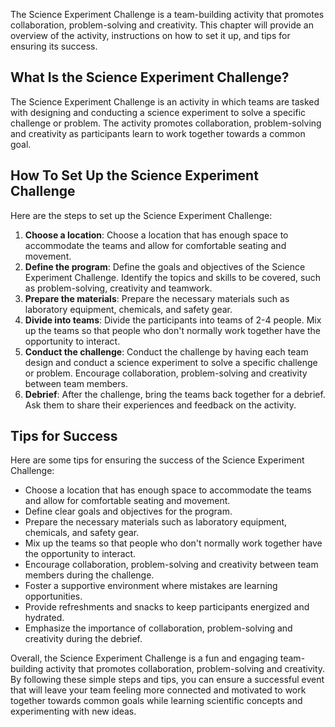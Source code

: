 
The Science Experiment Challenge is a team-building activity that promotes collaboration, problem-solving and creativity. This chapter will provide an overview of the activity, instructions on how to set it up, and tips for ensuring its success.

What Is the Science Experiment Challenge?
-----------------------------------------

The Science Experiment Challenge is an activity in which teams are tasked with designing and conducting a science experiment to solve a specific challenge or problem. The activity promotes collaboration, problem-solving and creativity as participants learn to work together towards a common goal.

How To Set Up the Science Experiment Challenge
----------------------------------------------

Here are the steps to set up the Science Experiment Challenge:

1. **Choose a location**: Choose a location that has enough space to accommodate the teams and allow for comfortable seating and movement.
2. **Define the program**: Define the goals and objectives of the Science Experiment Challenge. Identify the topics and skills to be covered, such as problem-solving, creativity and teamwork.
3. **Prepare the materials**: Prepare the necessary materials such as laboratory equipment, chemicals, and safety gear.
4. **Divide into teams**: Divide the participants into teams of 2-4 people. Mix up the teams so that people who don't normally work together have the opportunity to interact.
5. **Conduct the challenge**: Conduct the challenge by having each team design and conduct a science experiment to solve a specific challenge or problem. Encourage collaboration, problem-solving and creativity between team members.
6. **Debrief**: After the challenge, bring the teams back together for a debrief. Ask them to share their experiences and feedback on the activity.

Tips for Success
----------------

Here are some tips for ensuring the success of the Science Experiment Challenge:

* Choose a location that has enough space to accommodate the teams and allow for comfortable seating and movement.
* Define clear goals and objectives for the program.
* Prepare the necessary materials such as laboratory equipment, chemicals, and safety gear.
* Mix up the teams so that people who don't normally work together have the opportunity to interact.
* Encourage collaboration, problem-solving and creativity between team members during the challenge.
* Foster a supportive environment where mistakes are learning opportunities.
* Provide refreshments and snacks to keep participants energized and hydrated.
* Emphasize the importance of collaboration, problem-solving and creativity during the debrief.

Overall, the Science Experiment Challenge is a fun and engaging team-building activity that promotes collaboration, problem-solving and creativity. By following these simple steps and tips, you can ensure a successful event that will leave your team feeling more connected and motivated to work together towards common goals while learning scientific concepts and experimenting with new ideas.

